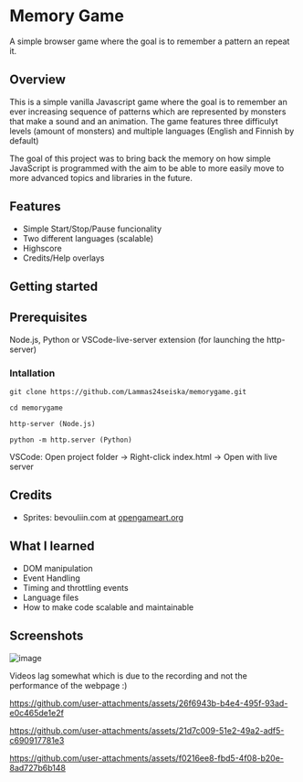 # Memory Game
A simple browser game where the goal is to remember a pattern an repeat it.

## Overview
This is a simple vanilla Javascript game where the goal is to remember an ever increasing sequence of patterns which are represented by monsters that make a sound and an animation. The game features three difficulyt levels (amount of monsters) and multiple languages (English and Finnish by default)

The goal of this project was to bring back the memory on how simple JavaScript is programmed with the aim to be able to more easily move to more advanced topics and libraries in the future.

## Features
- Simple Start/Stop/Pause funcionality
- Two different languages (scalable)
- Highscore
- Credits/Help overlays

## Getting started

## Prerequisites
Node.js, Python or VSCode-live-server extension (for launching the http-server)

### Intallation
`git clone https://github.com/Lammas24seiska/memorygame.git`

`cd memorygame`

`http-server (Node.js)`

`python -m http.server (Python)`

VSCode: Open project folder -> Right-click index.html -> Open with live server

## Credits
- Sprites: bevouliin.com at [opengameart.org](https://opengameart.org )

## What I learned
- DOM manipulation
- Event Handling
- Timing and throttling events
- Language files
- How to make code scalable and maintainable

## Screenshots

![image](https://github.com/user-attachments/assets/66a0d906-ef31-4bdf-a81c-6e0590f3ff5a)


Videos lag somewhat which is due to the recording and not the performance of the webpage :)

https://github.com/user-attachments/assets/26f6943b-b4e4-495f-93ad-e0c465de1e2f

https://github.com/user-attachments/assets/21d7c009-51e2-49a2-adf5-c690917781e3

https://github.com/user-attachments/assets/f0216ee8-fbd5-4f08-b20e-8ad727b6b148







